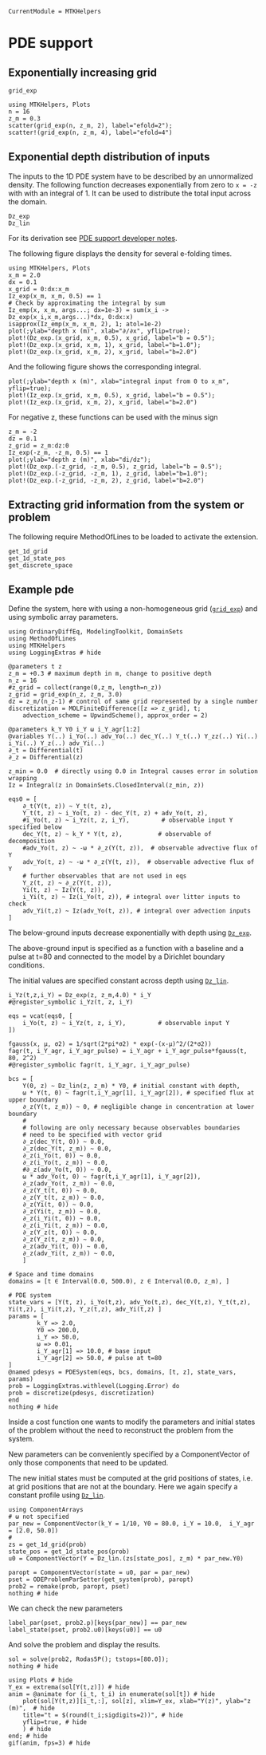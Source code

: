 ```@meta
CurrentModule = MTKHelpers
```

# PDE support

## Exponentially increasing grid

```@docs
grid_exp
```

```@example doc
using MTKHelpers, Plots
n = 16
z_m = 0.3
scatter(grid_exp(n, z_m, 2), label="efold=2");
scatter!(grid_exp(n, z_m, 4), label="efold=4") 
```


## Exponential depth distribution of inputs

The inputs to the 1D PDE system have to be described by an unnormalized density.
The following function decreases exponentially from zero to ``x = -z`` with
with an integral of 1. It can be used to distribute the total input across the domain.

```@docs
Dz_exp
Dz_lin
```

For its derivation see [PDE support developer notes](@ref).

The following figure displays the density for several e-folding times.

```@example Dz_exp
using MTKHelpers, Plots
x_m = 2.0
dx = 0.1
x_grid = 0:dx:x_m
Iz_exp(x_m, x_m, 0.5) == 1
# Check by approximating the integral by sum
Iz_emp(x, x_m, args...; dx=1e-3) = sum(x_i -> Dz_exp(x_i,x_m,args...)*dx, 0:dx:x)
isapprox(Iz_emp(x_m, x_m, 2), 1; atol=1e-2)
plot(;ylab="depth x (m)", xlab="∂/∂x", yflip=true);
plot!(Dz_exp.(x_grid, x_m, 0.5), x_grid, label="b = 0.5");
plot!(Dz_exp.(x_grid, x_m, 1), x_grid, label="b=1.0");
plot!(Dz_exp.(x_grid, x_m, 2), x_grid, label="b=2.0")
```

And the following figure shows the corresponding integral.

```@example Dz_exp
plot(;ylab="depth x (m)", xlab="integral input from 0 to x_m", yflip=true);
plot!(Iz_exp.(x_grid, x_m, 0.5), x_grid, label="b = 0.5");
plot!(Iz_exp.(x_grid, x_m, 2), x_grid, label="b=2.0")
```

For negative z, these functions can be used with the minus sign

```@example Dz_exp
z_m = -2
dz = 0.1
z_grid = z_m:dz:0
Iz_exp(-z_m, -z_m, 0.5) == 1
plot(;ylab="depth z (m)", xlab="di/dz");
plot!(Dz_exp.(-z_grid, -z_m, 0.5), z_grid, label="b = 0.5");
plot!(Dz_exp.(-z_grid, -z_m, 1), z_grid, label="b=1.0");
plot!(Dz_exp.(-z_grid, -z_m, 2), z_grid, label="b=2.0")
```
## Extracting grid information from the system or problem

The following require MethodOfLines to be loaded to activate the extension.
```@docs
get_1d_grid
get_1d_state_pos
get_discrete_space
```

## Example pde

Define the system, here with using a non-homogeneous grid ([`grid_exp`](@ref)) 
and using symbolic array parameters.

```@example pde
using OrdinaryDiffEq, ModelingToolkit, DomainSets
using MethodOfLines
using MTKHelpers
using LoggingExtras # hide

@parameters t z 
z_m = +0.3 # maximum depth in m, change to positive depth
n_z = 16
#z_grid = collect(range(0,z_m, length=n_z))
z_grid = grid_exp(n_z, z_m, 3.0) 
dz = z_m/(n_z-1) # control of same grid represented by a single number
discretization = MOLFiniteDifference([z => z_grid], t;
    advection_scheme = UpwindScheme(), approx_order = 2)

@parameters k_Y Y0 i_Y ω i_Y_agr[1:2] 
@variables Y(..) i_Yo(..) adv_Yo(..) dec_Y(..) Y_t(..) Y_zz(..) Yi(..) i_Yi(..) Y_z(..) adv_Yi(..) 
∂_t = Differential(t)
∂_z = Differential(z)

z_min = 0.0  # directly using 0.0 in Integral causes error in solution wrapping
Iz = Integral(z in DomainSets.ClosedInterval(z_min, z))

eqs0 = [
    ∂_t(Y(t, z)) ~ Y_t(t, z),
    Y_t(t, z) ~ i_Yo(t, z) - dec_Y(t, z) + adv_Yo(t, z),
    #i_Yo(t, z) ~ i_Yz(t, z, i_Y),         # observable input Y specified below
    dec_Y(t, z) ~ k_Y * Y(t, z),          # observable of decomposition 
    #adv_Yo(t, z) ~ -ω * ∂_z(Y(t, z)),  # observable advective flux of Y
    adv_Yo(t, z) ~ -ω * ∂_z(Y(t, z)),  # observable advective flux of Y
    # further observables that are not used in eqs
    Y_z(t, z) ~ ∂_z(Y(t, z)),
    Yi(t, z) ~ Iz(Y(t, z)),
    i_Yi(t, z) ~ Iz(i_Yo(t, z)), # integral over litter inputs to check
    adv_Yi(t,z) ~ Iz(adv_Yo(t, z)), # integral over advection inputs
]
```
The below-ground inputs decrease exponentially with depth using [`Dz_exp`](@ref).

The above-ground input is specified as a function with a baseline and
a pulse at t=80 and connected to the model by a Dirichlet boundary conditions.

The initial values are specified constant across depth using [`Dz_lin`](@ref).

```@example pde; output=false
i_Yz(t,z,i_Y) = Dz_exp(z, z_m,4.0) * i_Y  
#@register_symbolic i_Yz(t, z, i_Y)

eqs = vcat(eqs0, [
    i_Yo(t, z) ~ i_Yz(t, z, i_Y),         # observable input Y
])

fgauss(x, μ, σ2) = 1/sqrt(2*pi*σ2) * exp(-(x-μ)^2/(2*σ2))
fagr(t, i_Y_agr, i_Y_agr_pulse) = i_Y_agr + i_Y_agr_pulse*fgauss(t, 80, 2^2)
#@register_symbolic fagr(t, i_Y_agr, i_Y_agr_pulse)

bcs = [
    Y(0, z) ~ Dz_lin(z, z_m) * Y0, # initial constant with depth,
    ω * Y(t, 0) ~ fagr(t,i_Y_agr[1], i_Y_agr[2]), # specified flux at upper boundary
    ∂_z(Y(t, z_m)) ~ 0, # negligible change in concentration at lower boundary
    #
    # following are only necessary because observables boundaries 
    # need to be specified with vector grid
    ∂_z(dec_Y(t, 0)) ~ 0.0, 
    ∂_z(dec_Y(t, z_m)) ~ 0.0, 
    ∂_z(i_Yo(t, 0)) ~ 0.0, 
    ∂_z(i_Yo(t, z_m)) ~ 0.0, 
    #∂_z(adv_Yo(t, 0)) ~ 0.0, 
    ω * adv_Yo(t, 0) ~ fagr(t,i_Y_agr[1], i_Y_agr[2]), 
    ∂_z(adv_Yo(t, z_m)) ~ 0.0, 
    ∂_z(Y_t(t, 0)) ~ 0.0, 
    ∂_z(Y_t(t, z_m)) ~ 0.0, 
    ∂_z(Yi(t, 0)) ~ 0.0, 
    ∂_z(Yi(t, z_m)) ~ 0.0, 
    ∂_z(i_Yi(t, 0)) ~ 0.0, 
    ∂_z(i_Yi(t, z_m)) ~ 0.0, 
    ∂_z(Y_z(t, 0)) ~ 0.0, 
    ∂_z(Y_z(t, z_m)) ~ 0.0, 
    ∂_z(adv_Yi(t, 0)) ~ 0.0, 
    ∂_z(adv_Yi(t, z_m)) ~ 0.0, 
    ]

# Space and time domains
domains = [t ∈ Interval(0.0, 500.0), z ∈ Interval(0.0, z_m), ]

# PDE system
state_vars = [Y(t, z), i_Yo(t,z), adv_Yo(t,z), dec_Y(t,z), Y_t(t,z), Yi(t,z), i_Yi(t,z), Y_z(t,z), adv_Yi(t,z) ]
params = [
        k_Y => 2.0,
        Y0 => 200.0,
        i_Y => 50.0,
        ω => 0.01,
        i_Y_agr[1] => 10.0, # base input
        i_Y_agr[2] => 50.0, # pulse at t=80       
]
@named pdesys = PDESystem(eqs, bcs, domains, [t, z], state_vars, params)
prob = LoggingExtras.withlevel(Logging.Error) do 
prob = discretize(pdesys, discretization) 
end 
nothing # hide
```

Inside a cost function one wants to modify the parameters and initial states
of the problem without the need to reconstruct the problem from the system.

New parameters can be conveniently specified by a ComponentVector of only
those components that need to be updated.

The new initial states must be computed at the grid positions of states, i.e.
at grid positions that are not at the boundary. Here we again
specify a constant profile using [`Dz_lin`](@ref).

```@example pde
using ComponentArrays
# ω not specified
par_new = ComponentVector(k_Y = 1/10, Y0 = 80.0, i_Y = 10.0,  i_Y_agr = [2.0, 50.0]) 
#
zs = get_1d_grid(prob)
state_pos = get_1d_state_pos(prob)
u0 = ComponentVector(Y = Dz_lin.(zs[state_pos], z_m) * par_new.Y0)

paropt = ComponentVector(state = u0, par = par_new)
pset = ODEProblemParSetter(get_system(prob), paropt)
prob2 = remake(prob, paropt, pset)
nothing # hide
```

We can check the new parameters

```@example pde
label_par(pset, prob2.p)[keys(par_new)] == par_new
label_state(pset, prob2.u0)[keys(u0)] == u0
```

And solve the problem and display the results.
```@example pde
sol = solve(prob2, Rodas5P(); tstops=[80.0]); 
nothing # hide
```

```@example pde
using Plots # hide
Y_ex = extrema(sol[Y(t,z)]) # hide
anim = @animate for (i_t, t_i) in enumerate(sol[t]) # hide
    plot(sol[Y(t,z)][i_t,:], sol[z], xlim=Y_ex, xlab="Y(z)", ylab="z (m)",  # hide
    title="t = $(round(t_i;sigdigits=2))", # hide
    yflip=true, # hide
    ) # hide
end; # hide
gif(anim, fps=3) # hide
```
